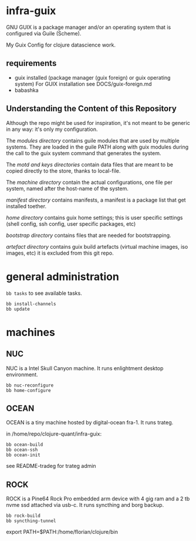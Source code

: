 # infra-guix

GNU GUIX is a package manager and/or an operating system that is configured via Guile (Scheme).

My Guix Config for clojure datascience work.

## requirements

- guix installed (package manager (guix foreign) or guix operating system)
  For GUIX installation see DOCS/guix-foreign.md
- babashka

## Understanding the Content of this Repository

Although the repo might be used for inspiration, it's not meant to be
generic in any way: it's only my configuration.

The *modules directory* contains guile modules that are used by multiple
systems. They are loaded in the guile PATH along with guix modules during
the call to the guix system command that generates the system.

The *motd and keys directories* contain data files that are meant to be
copied directly to the store, thanks to local-file.

The *machine directory* contain the actual configurations, one file per
system, named after the host-name of the system.

*manifest directory* contains manifests, a manifest is a package list that
get installed toether.

*home directory* contains guix home settings; this is user specific settings
(shell config, ssh config, user specific packages, etc)

*bootstrap directory* contains files that are needed for bootstrapping.

*artefact directory* contains guix build artefacts (virtual machine images, iso images, etc) 
it is excluded from this git repo.

# general administration

`bb tasks` to see available tasks.

```
bb install-channels
bb update

```


# machines


## NUC

NUC is a Intel Skull Canyon machine. It runs enlightment desktop environment.

```
bb nuc-reconfigure
bb home-configure

```


## OCEAN

OCEAN is a tiny machine hosted by digital-ocean fra-1.
It runs trateg.

in /home/repo/clojure-quant/infra-guix:
```
bb ocean-build
bb ocean-ssh 
bb ocean-init
```

see README-tradeg for trateg admin



## ROCK

ROCK is a Pine64 Rock Pro embedded arm device with 4 gig ram and a 2 tb nvme ssd attached via usb-c.
It runs syncthing and borg backup.

```
bb rock-build
bb syncthing-tunnel
```


export PATH=$PATH:/home/florian/clojure/bin



